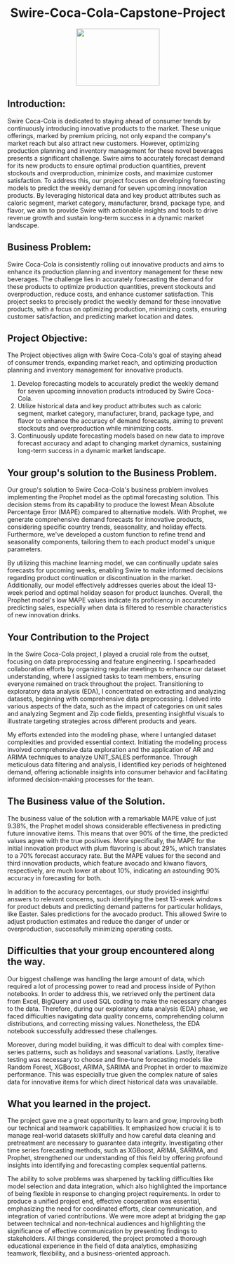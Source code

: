 <h1 align = "center" style = "font-weight : bold">
Swire-Coca-Cola-Capstone-Project
</h1>

<p align = "center">
   <img src ="https://images.app.goo.gl/5p5hzg9FWnNcZxzz5" width = "190" height="130">
</p>


## **Introduction:**
Swire Coca-Cola is dedicated to staying ahead of consumer trends by continuously introducing innovative products to the market. These unique offerings, marked by premium pricing, not only expand the company's market reach but also attract new customers. However, optimizing production planning and inventory management for these novel beverages presents a significant challenge. Swire aims to accurately forecast demand for its new products to ensure optimal production quantities, prevent stockouts and overproduction, minimize costs, and maximize customer satisfaction. 
To address this, our project focuses on developing forecasting models to predict the weekly demand for seven upcoming innovation products. By leveraging historical data and key product attributes such as caloric segment, market category, manufacturer, brand, package type, and flavor, we aim to provide Swire with actionable insights and tools to drive revenue growth and sustain long-term success in a dynamic market landscape.

## **Business Problem:**
Swire Coca-Cola is consistently rolling out innovative products and aims to enhance its production planning and inventory management for these new beverages. The challenge lies in accurately forecasting the demand for these products to optimize production quantities, prevent stockouts and overproduction, reduce costs, and enhance customer satisfaction. This project seeks to precisely predict the weekly demand for these innovative products, with a focus on optimizing production, minimizing costs, ensuring customer satisfaction, and predicting market location and dates.

## **Project Objective:**
The Project objectives align with Swire Coca-Cola's goal of staying ahead of consumer trends, expanding market reach, and optimizing production planning and inventory management for innovative products.
1. Develop forecasting models to accurately predict the weekly demand for seven upcoming innovation products introduced by Swire Coca-Cola.
2. Utilize historical data and key product attributes such as caloric segment, market category, manufacturer, brand, package type, and flavor to enhance the accuracy of demand forecasts, aiming to prevent stockouts and overproduction while minimizing costs.
3. Continuously update forecasting models based on new data to improve forecast accuracy and adapt to changing market dynamics, sustaining long-term success in a dynamic market landscape.

## **Your group's solution to the Business Problem.**
Our group's solution to Swire Coca-Cola's business problem involves implementing the Prophet model as the optimal forecasting solution. This decision stems from its capability to produce the lowest Mean Absolute Percentage Error (MAPE) compared to alternative models. With Prophet, we generate comprehensive demand forecasts for innovative products, considering specific country trends, seasonality, and holiday effects. Furthermore, we've developed a custom function to refine trend and seasonality components, tailoring them to each product model's unique parameters.

By utilizing this machine learning model, we can continually update sales forecasts for upcoming weeks, enabling Swire to make informed decisions regarding product continuation or discontinuation in the market. Additionally, our model effectively addresses queries about the ideal 13-week period and optimal holiday season for product launches. Overall, the Prophet model's low MAPE values indicate its proficiency in accurately predicting sales, especially when data is filtered to resemble characteristics of new innovation drinks.

## **Your Contribution to the Project**
In the Swire Coca-Cola project, I played a crucial role from the outset, focusing on data preprocessing and feature engineering. I spearheaded collaboration efforts by organizing regular meetings to enhance our dataset understanding, where I assigned tasks to team members, ensuring everyone remained on track throughout the project. Transitioning to exploratory data analysis (EDA), I concentrated on extracting and analyzing datasets, beginning with comprehensive data preprocessing. I delved into various aspects of the data, such as the impact of categories on unit sales and analyzing Segment and Zip code fields, presenting insightful visuals to illustrate targeting strategies across different products and years. 

My efforts extended into the modeling phase, where I untangled dataset complexities and provided essential context. Initiating the modeling process involved comprehensive data exploration and the application of AR and ARIMA techniques to analyze UNIT_SALES performance. Through meticulous data filtering and analysis, I identified key periods of heightened demand, offering actionable insights into consumer behavior and facilitating informed decision-making processes for the team.

## **The Business value of the Solution.**
The business value of the solution with a remarkable MAPE value of just 9.38%, the Prophet model shows considerable effectiveness in predicting future innovative items. This means that over 90% of the time, the predicted values agree with the true positives. More specifically, the MAPE for the initial innovation product with plum flavoring is about 29%, which translates to a 70% forecast accuracy rate. But the MAPE values for the second and third innovation products, which feature avocado and kiwano flavors, respectively, are much lower at about 10%, indicating an astounding 90% accuracy in forecasting for both.

In addition to the accuracy percentages, our study provided insightful answers to relevant concerns, such identifying the best 13-week windows for product debuts and predicting demand patterns for particular holidays, like Easter. Sales predictions for the avocado product. This allowed Swire to adjust production estimates and reduce the danger of under or overproduction, successfully minimizing operating costs.

## **Difficulties that your group encountered along the way.**
Our biggest challenge was handling the large amount of data, which required a lot of processing power to read and process inside of Python notebooks. In order to address this, we retrieved only the pertinent data from Excel, BigQuery and used SQL coding to make the necessary changes to the data. Therefore, during our exploratory data analysis (EDA) phase, we faced difficulties navigating data quality concerns, comprehending column distributions, and correcting missing values. Nonetheless, the EDA notebook successfully addressed these challenges.

Moreover, during model building, it was difficult to deal with complex time-series patterns, such as holidays and seasonal variations. Lastly, iterative testing was necessary to choose and fine-tune forecasting models like Random Forest, XGBoost, ARIMA, SARIMA and Prophet in order to maximize performance. This was especially true given the complex nature of sales data for innovative items for which direct historical data was unavailable.

## **What you learned in the project.**
The project gave me a great opportunity to learn and grow, improving both our technical and teamwork capabilities. It emphasized how crucial it is to manage real-world datasets skillfully and how careful data cleaning and pretreatment are necessary to guarantee data integrity. Investigating other time series forecasting methods, such as XGBoost, ARIMA, SARIMA, and Prophet, strengthened our understanding of this field by offering profound insights into identifying and forecasting complex sequential patterns.

The ability to solve problems was sharpened by tackling difficulties like model selection and data integration, which also highlighted the importance of being flexible in response to changing project requirements. In order to produce a unified project end, effective cooperation was essential, emphasizing the need for coordinated efforts, clear communication, and integration of varied contributions. We were more adept at bridging the gap between technical and non-technical audiences and highlighting the significance of effective communication by presenting findings to stakeholders. All things considered, the project promoted a thorough educational experience in the field of data analytics, emphasizing teamwork, flexibility, and a business-oriented approach.
